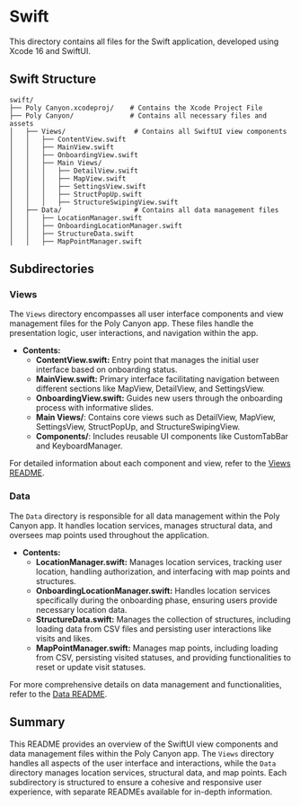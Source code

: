 # Swift

This directory contains all files for the Swift application, developed using Xcode 16 and SwiftUI.

## Swift Structure

```
swift/
├── Poly Canyon.xcodeproj/    # Contains the Xcode Project File     
├── Poly Canyon/              # Contains all necessary files and assets 
│   ├── Views/                 # Contains all SwiftUI view components
│   │   ├── ContentView.swift
│   │   ├── MainView.swift
│   │   ├── OnboardingView.swift
│   │   ├── Main Views/
│   │   │   ├── DetailView.swift
│   │   │   ├── MapView.swift
│   │   │   ├── SettingsView.swift
│   │   │   ├── StructPopUp.swift
│   │   │   ├── StructureSwipingView.swift
│   ├── Data/                  # Contains all data management files
│   │   ├── LocationManager.swift
│   │   ├── OnboardingLocationManager.swift
│   │   ├── StructureData.swift
│   │   ├── MapPointManager.swift
```

## Subdirectories

### Views

The `Views` directory encompasses all user interface components and view management files for the Poly Canyon app. These files handle the presentation logic, user interactions, and navigation within the app.

- **Contents:**
  - **ContentView.swift:** Entry point that manages the initial user interface based on onboarding status.
  - **MainView.swift:** Primary interface facilitating navigation between different sections like MapView, DetailView, and SettingsView.
  - **OnboardingView.swift:** Guides new users through the onboarding process with informative slides.
  - **Main Views/**: Contains core views such as DetailView, MapView, SettingsView, StructPopUp, and StructureSwipingView.
  - **Components/**: Includes reusable UI components like CustomTabBar and KeyboardManager.

For detailed information about each component and view, refer to the [Views README](./Poly%20Canyon/Views/README.md).

### Data

The `Data` directory is responsible for all data management within the Poly Canyon app. It handles location services, manages structural data, and oversees map points used throughout the application.

- **Contents:**
  - **LocationManager.swift:** Manages location services, tracking user location, handling authorization, and interfacing with map points and structures.
  - **OnboardingLocationManager.swift:** Handles location services specifically during the onboarding phase, ensuring users provide necessary location data.
  - **StructureData.swift:** Manages the collection of structures, including loading data from CSV files and persisting user interactions like visits and likes.
  - **MapPointManager.swift:** Manages map points, including loading from CSV, persisting visited statuses, and providing functionalities to reset or update visit statuses.

For more comprehensive details on data management and functionalities, refer to the [Data README](./Poly%20Canyon/Data/README.md).

## Summary

This README provides an overview of the SwiftUI view components and data management files within the Poly Canyon app. The `Views` directory handles all aspects of the user interface and interactions, while the `Data` directory manages location services, structural data, and map points. Each subdirectory is structured to ensure a cohesive and responsive user experience, with separate READMEs available for in-depth information.
